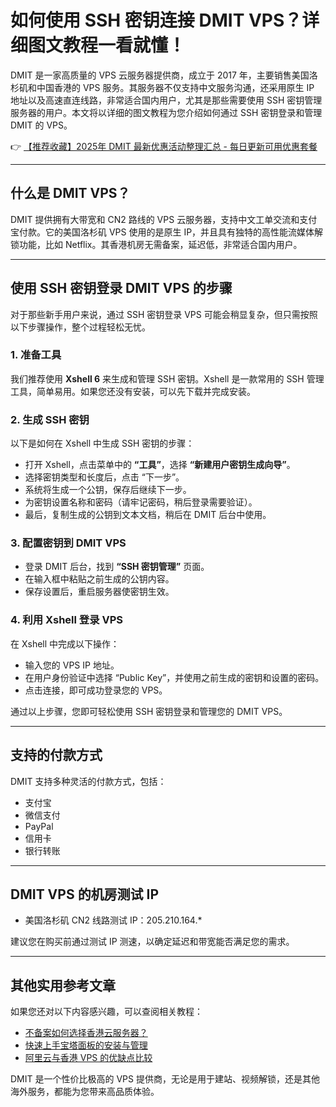 # 如何使用 SSH 密钥连接 DMIT VPS？详细图文教程一看就懂！

DMIT 是一家高质量的 VPS 云服务器提供商，成立于 2017 年，主要销售美国洛杉矶和中国香港的 VPS 服务。其服务器不仅支持中文服务沟通，还采用原生 IP 地址以及高速直连线路，非常适合国内用户，尤其是那些需要使用 SSH 密钥管理服务器的用户。本文将以详细的图文教程为您介绍如何通过 SSH 密钥登录和管理 DMIT 的 VPS。

👉 [【推荐收藏】2025年 DMIT 最新优惠活动整理汇总 - 每日更新可用优惠套餐](https://bit.ly/dmit_coupon)

---

## 什么是 DMIT VPS？

DMIT 提供拥有大带宽和 CN2 路线的 VPS 云服务器，支持中文工单交流和支付宝付款。它的美国洛杉矶 VPS 使用的是原生 IP，并且具有独特的高性能流媒体解锁功能，比如 Netflix。其香港机房无需备案，延迟低，非常适合国内用户。

---

## 使用 SSH 密钥登录 DMIT VPS 的步骤

对于那些新手用户来说，通过 SSH 密钥登录 VPS 可能会稍显复杂，但只需按照以下步骤操作，整个过程轻松无忧。

### 1. 准备工具  

我们推荐使用 **Xshell 6** 来生成和管理 SSH 密钥。Xshell 是一款常用的 SSH 管理工具，简单易用。如果您还没有安装，可以先下载并完成安装。

### 2. 生成 SSH 密钥  

以下是如何在 Xshell 中生成 SSH 密钥的步骤：

- 打开 Xshell，点击菜单中的 **“工具”**，选择 **“新建用户密钥生成向导”**。
- 选择密钥类型和长度后，点击 “下一步”。
- 系统将生成一个公钥，保存后继续下一步。
- 为密钥设置名称和密码（请牢记密码，稍后登录需要验证）。
- 最后，复制生成的公钥到文本文档，稍后在 DMIT 后台中使用。

### 3. 配置密钥到 DMIT VPS  

- 登录 DMIT 后台，找到 **“SSH 密钥管理”** 页面。
- 在输入框中粘贴之前生成的公钥内容。
- 保存设置后，重启服务器使密钥生效。

### 4. 利用 Xshell 登录 VPS  

在 Xshell 中完成以下操作：

- 输入您的 VPS IP 地址。
- 在用户身份验证中选择 “Public Key”，并使用之前生成的密钥和设置的密码。
- 点击连接，即可成功登录您的 VPS。

通过以上步骤，您即可轻松使用 SSH 密钥登录和管理您的 DMIT VPS。

---

## 支持的付款方式

DMIT 支持多种灵活的付款方式，包括：

- 支付宝
- 微信支付
- PayPal
- 信用卡
- 银行转账

---

## DMIT VPS 的机房测试 IP

- 美国洛杉矶 CN2 线路测试 IP：205.210.164.*

建议您在购买前通过测试 IP 测速，以确定延迟和带宽能否满足您的需求。

---

## 其他实用参考文章  

如果您还对以下内容感兴趣，可以查阅相关教程：

- [不备案如何选择香港云服务器？](#)
- [快速上手宝塔面板的安装与管理](#)
- [阿里云与香港 VPS 的优缺点比较](#)

DMIT 是一个性价比极高的 VPS 提供商，无论是用于建站、视频解锁，还是其他海外服务，都能为您带来高品质体验。